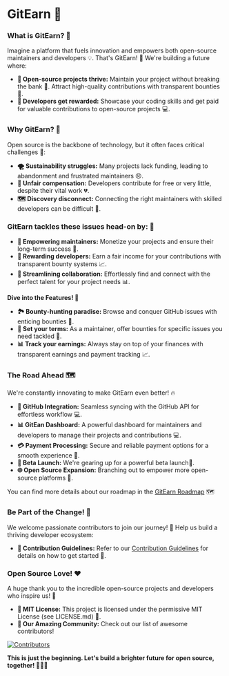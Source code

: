# GitEarn 🚀

### What is GitEarn? 🤔

Imagine a platform that fuels innovation and empowers both open-source maintainers and developers 💡. That's GitEarn! 🚀 We're building a future where:

* **🌱 Open-source projects  thrive:** Maintain your project without breaking the bank 💸. Attract high-quality contributions with transparent bounties 🎯.
* **🎁 Developers get rewarded:**  Showcase your coding skills and get paid for valuable contributions to open-source projects 💻.


### Why GitEarn? 🤔

Open source is the backbone of technology, but it often faces critical challenges 🚨:

* **🌪️ Sustainability struggles:**  Many projects lack funding, leading to abandonment and frustrated maintainers 😠.
* **💸 Unfair compensation:**  Developers contribute for free or very little, despite their vital work 💔.
* **🗺️ Discovery disconnect:**  Connecting the right maintainers with skilled developers can be difficult 🤝.


### GitEarn tackles these issues head-on by: 💪

* **💼 Empowering maintainers:**  Monetize your projects and ensure their long-term success 🚀.
* **🎁 Rewarding developers:**  Earn a fair income for your contributions with transparent bounty systems 📈.
* **🤝 Streamlining collaboration:**  Effortlessly find and connect with the perfect talent for your project needs 📊.


**Dive into the Features! 🎉**

* **🏞️ Bounty-hunting paradise:**  Browse and conquer GitHub issues with enticing bounties 🎁.
* **💬 Set your terms:**  As a maintainer,  offer bounties for specific issues you need tackled 📝.
* **📊 Track your earnings:**  Always stay on top of your finances with transparent earnings and payment tracking 📈.

### The Road Ahead 🗺️

We're constantly innovating to make GitEarn even better! 🔥

* **🤝 GitHub Integration:** Seamless syncing with the GitHub API for effortless workflow 💻.
* **📊 GitEan Dashboard:** A powerful dashboard for maintainers and developers to manage their projects and contributions 💻.
* **💳 Payment Processing:** Secure and reliable payment options for a smooth experience 💸.
* **🚀 Beta Launch:** We're gearing up for a powerful beta launch🎉.
* **🌐 Open Source Expansion:**  Branching out to empower more open-source platforms 🚀.

You can find more details about our roadmap in the [GitEarn Roadmap](https://github.com/orgs/gitearn-io/projects/1) 🗺️

### Be Part of the Change! 🌈

We welcome passionate contributors to join our journey! 🚀 Help us build a thriving developer ecosystem:

* **📝 Contribution Guidelines:** Refer to our [Contribution Guidelines](CONTRIBUTING.md) for details on how to get started 🚀.

### Open Source Love! ❤️

A huge thank you to the incredible open-source projects and developers who inspire us! 🙏

* **📜 MIT License:** This project is licensed under the permissive MIT License (see LICENSE.md) 📜.
* **🌟 Our Amazing Community:** Check out our list of awesome contributors!

[![Contributors](https://contrib.rocks/image?repo=gitearn-io/gitearn)](https://github.com/gitearn-io/gitearn/graphs/contributors)

**This is just the beginning. Let's build a brighter future for open source, together! 🌟✨🚀**

